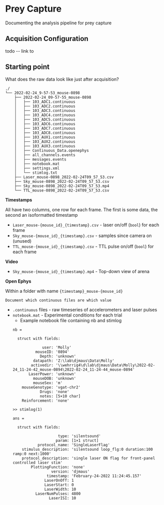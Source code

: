 # Prey Capture

Documenting the analysis pipeline for prey capture

## Acquisition Configuration

todo -- link to

## Starting point

What does the raw data look like just after acquisition?

```
./
└── 2022-02-24_9-57-53_mouse-0898
    ├── 2022-02-24_09-57-55_mouse-0898
    │   ├── 103_ADC1.continuous
    │   ├── 103_ADC2.continuous
    │   ├── 103_ADC3.continuous
    │   ├── 103_ADC4.continuous
    │   ├── 103_ADC5.continuous
    │   ├── 103_ADC6.continuous
    │   ├── 103_ADC7.continuous
    │   ├── 103_ADC8.continuous
    │   ├── 103_AUX1.continuous
    │   ├── 103_AUX2.continuous
    │   ├── 103_AUX3.continuous
    │   ├── Continuous_Data.openephys
    │   ├── all_channels.events
    │   ├── messages.events
    │   ├── notebook.mat
    │   ├── settings.xml
    │   └── stimlog.txt
    ├── Laser_mouse-0898_2022-02-24T09_57_53.csv
    ├── Sky_mouse-0898_2022-02-24T09_57_53.csv
    ├── Sky_mouse-0898_2022-02-24T09_57_53.mp4
    └── TTL_mouse-0898_2022-02-24T09_57_53.csv
```

**Timestamps**

All have two columns, one row for each frame.
The first is some data, the second an isoformatted timestamp

* `Laser_mouse-{mouse_id}_{timestamp}.csv` - laser on/off (`bool`) for each frame
* `Sky_mouse-{mouse_id}_{timestamp}.csv` - samples since camera on (unused)
* `TTL_mouse-{mouse_id}_{timestamp}.csv` - TTL pulse on/off (`bool`) for each frame

**Video**

* `Sky_mouse-{mouse_id}_{timestamp}.mp4` - Top-down view of arena

**Open Ephys**

Within a folder with name `{timestamp}_mouse-{mouse_id}`

```{todo}
Document which continuous files are which value
```

* `.continuous` files - raw timeseries of accelerometers and laser pulses
* `notebook.mat` - Experimental conditions for each trial
  * Example notebook file containing nb and stimlog
  ```
  nb =

    struct with fields:

               user: 'Molly'
            mouseID: '0894'
              Depth: 'unknown'
           datapath: 'Z:\lab\djmaus\Data\Molly'
          activedir: '\\wehrrig4\d\lab\djmaus\Data\Molly\2022-02-24_11-24-42_mouse-0894\2022-02-24_11-24-44_mouse-0894'
         LaserPower: 'unknown'
           mouseDOB: 'unknown'
           mouseSex: 'm'
      mouseGenotype: 'vgat-chr2'
              Drugs: 'none'
              notes: [5×10 char]
      Reinforcement: 'none'
  ```
  ```
  >> stimlog(1)

  ans =

    struct with fields:

                      type: 'silentsound'
                     param: [1×1 struct]
             protocol_name: 'SingleLaserFlag'
      stimulus_description: 'silentsound loop_flg:0 duration:100 ramp:0 next:1000'
      protocol_description: 'single laser ON flag for front-panel controlled laser stim'
          PlottingFunction: 'none'
                   version: 'djmaus'
                 timestamp: 'February-24-2022 11:24:45.157'
                LaserOnOff: 1
                LaserStart: 0
                LaserWidth: 10
            LaserNumPulses: 4800
                  LaserISI: 10
  ```
